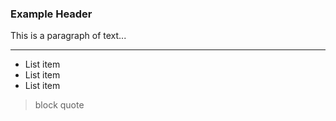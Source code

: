 ### Example Header

This is a paragraph of text...

---

* List item
* List item
* List item

> block quote

